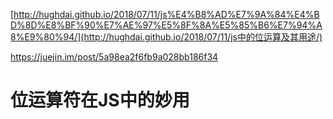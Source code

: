 [http://hughdai.github.io/2018/07/11/js%E4%B8%AD%E7%9A%84%E4%BD%8D%E8%BF%90%E7%AE%97%E5%8F%8A%E5%85%B6%E7%94%A8%E9%80%94/](http://hughdai.github.io/2018/07/11/js中的位运算及其用途/)

https://juejin.im/post/5a98ea2f6fb9a028bb186f34

# 位运算符在JS中的妙用

